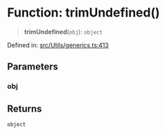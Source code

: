 # Function: trimUndefined()

> **trimUndefined**(`obj`): `object`

Defined in: [src/Utils/generics.ts:413](https://github.com/Fokusdotid/bail/blob/c004679536d41fcf32da31cecf70d3991dfa31b5/src/Utils/generics.ts#L413)

## Parameters

### obj

## Returns

`object`
